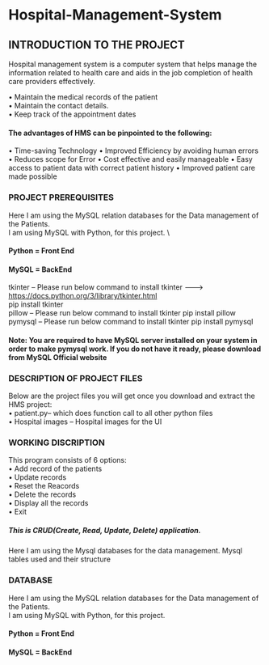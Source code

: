 # Hospital-Management-System

## INTRODUCTION TO THE PROJECT 
Hospital management system is a computer system that helps manage the information related to health care and aids in the job completion of health care providers effectively. 

•	Maintain the medical records of the patient \
•	Maintain the contact details. \
•	Keep track of the appointment dates 

#### The advantages of HMS can be pinpointed to the following: 
•	Time-saving Technology
•	Improved Efficiency by avoiding human errors
•	Reduces scope for Error
•	Cost effective and easily manageable
•	Easy access to patient data with correct patient history
•	Improved patient care made possible


### PROJECT PREREQUISITES
Here I am using the MySQL relation databases for the Data management of the Patients. \
I am using MySQL with Python, for this project. \
#### Python = Front End 
#### MySQL = BackEnd
tkinter – Please run below command to install tkinter ---> https://docs.python.org/3/library/tkinter.html \
pip install tkinter \
pillow – Please run below command to install tkinter  pip install pillow \
pymysql – Please run below command to install tkinter pip install pymysql

#### Note: You are required to have MySQL server installed on your system in order to make pymysql work. If you do not have it ready, please download from MySQL Official website

### DESCRIPTION OF PROJECT FILES
Below are the project files you will get once you download and extract the HMS project: \
•	patient.py– which does function call to all other python files \
•	Hospital images – Hospital images for the UI

### WORKING DISCRIPTION
This program consists of 6 options: \
•	Add record of the patients \
•	Update records \
•	Reset the Reacords \
•	Delete the records \
•	Display all the records \
•	Exit 
##### This is CRUD(Create, Read, Update, Delete) application. 
Here I am using the Mysql databases for the data management.
Mysql tables used and their structure

### DATABASE
Here I am using the MySQL relation databases for the Data management of the Patients. \
I am using MySQL with Python, for this project. 
#### Python = Front End 
#### MySQL = BackEnd 
